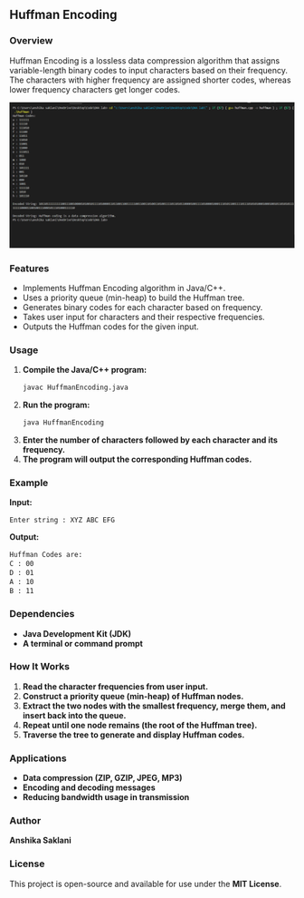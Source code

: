 ## Huffman Encoding

### Overview
Huffman Encoding is a lossless data compression algorithm that assigns variable-length binary codes to input characters based on their frequency. The characters with higher frequency are assigned shorter codes, whereas lower frequency characters get longer codes.

![image](image.png)


### Features
- Implements Huffman Encoding algorithm in Java/C++.
- Uses a priority queue (min-heap) to build the Huffman tree.
- Generates binary codes for each character based on frequency.
- Takes user input for characters and their respective frequencies.
- Outputs the Huffman codes for the given input.

### Usage
1. **Compile the Java/C++ program:**
   ```sh
   javac HuffmanEncoding.java
   ```
2. **Run the program:**
   ```sh
   java HuffmanEncoding
   ```
3. **Enter the number of characters followed by each character and its frequency.**
4. **The program will output the corresponding Huffman codes.**

### Example
**Input:**
```
Enter string : XYZ ABC EFG
```

**Output:**
```
Huffman Codes are:
C : 00
D : 01
A : 10
B : 11
```

### Dependencies
- **Java Development Kit (JDK)**
- **A terminal or command prompt**

### How It Works
1. **Read the character frequencies from user input.**
2. **Construct a priority queue (min-heap) of Huffman nodes.**
3. **Extract the two nodes with the smallest frequency, merge them, and insert back into the queue.**
4. **Repeat until one node remains (the root of the Huffman tree).**
5. **Traverse the tree to generate and display Huffman codes.**

### Applications
- **Data compression (ZIP, GZIP, JPEG, MP3)**
- **Encoding and decoding messages**
- **Reducing bandwidth usage in transmission**

### Author
**Anshika Saklani**

### License
This project is open-source and available for use under the **MIT License**.

